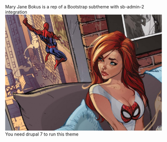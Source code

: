 <div>Mary Jane Bokus is a rep of a Bootstrap subtheme with sb-admin-2 integration</div>
<img src="https://raw.githubusercontent.com/serera/MaryJane/master/mjb/screenshot.png">
<div>You need drupal 7 to run this theme</div>
